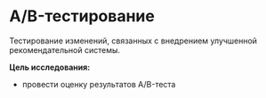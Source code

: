 # A/B-тестирование

Тестирование изменений, связанных с внедрением улучшенной рекомендательной системы.

**Цель исследования:** 
- провести оценку результатов A/B-теста

